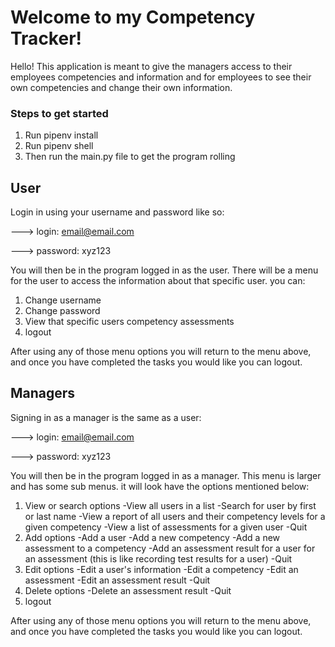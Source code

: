 # Welcome to my Competency Tracker!

Hello! This application is meant to give the managers access to their employees competencies and information and for employees to see their own competencies and change their own information.

### Steps to get started

1. Run pipenv install
2. Run pipenv shell
3. Then run the main.py file to get the program rolling

## User

Login in using your username and password like so:

---> login: email@email.com

---> password: xyz123

You will then be in the program logged in as the user. There will be a menu for the user to access the information about that specific user. you can:

1. Change username
2. Change password
3. View that specific users competency assessments
4. logout

After using any of those menu options you will return to the menu above, and once you have completed the tasks you would like you can logout.

## Managers

Signing in as a manager is the same as a user:

---> login: email@email.com

---> password: xyz123

You will then be in the program logged in as a manager. This menu is larger and has some sub menus. it will look have the options mentioned below:

1. View or search options
   -View all users in a list
   -Search for user by first or last name
   -View a report of all users and their competency levels for a given competency
   -View a list of assessments for a given user
   -Quit
2. Add options
   -Add a user
   -Add a new competency
   -Add a new assessment to a competency
   -Add an assessment result for a user for an assessment (this is like recording test results for a user)
   -Quit
3. Edit options
   -Edit a user's information
   -Edit a competency
   -Edit an assessment
   -Edit an assessment result
   -Quit
4. Delete options
   -Delete an assessment result
   -Quit
5. logout

After using any of those menu options you will return to the menu above, and once you have completed the tasks you would like you can logout.
